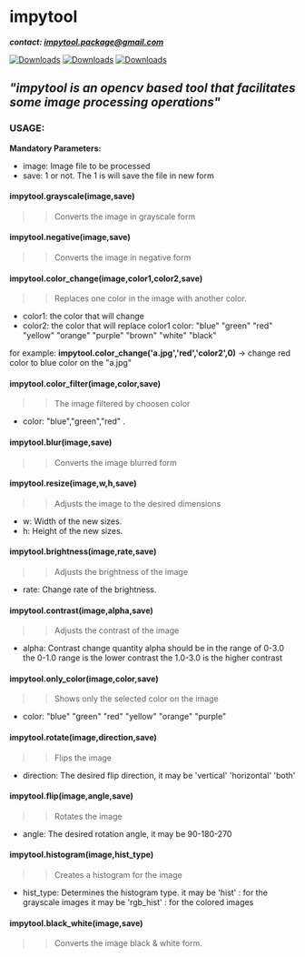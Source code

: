 # **impytool**

***contact: impytool.package@gmail.com***

[![Downloads](https://static.pepy.tech/personalized-badge/impytool?period=total&units=international_system&left_color=black&right_color=blue&left_text=Total-Downloads)](https://pepy.tech/project/impytool)
[![Downloads](https://static.pepy.tech/personalized-badge/impytool?period=month&units=international_system&left_color=black&right_color=blue&left_text=Monthly-Downloads)](https://pepy.tech/project/impytool)
[![Downloads](https://static.pepy.tech/personalized-badge/impytool?period=week&units=international_system&left_color=black&right_color=blue&left_text=Weekly-Downloads)](https://pepy.tech/project/impytool)


## ***"impytool is an opencv based tool that facilitates some image processing operations"***

### **USAGE:**
 
**Mandatory Parameters:**
*    image: Image file to be processed
*    save: 1 or not. The 1 is will save the file in new form


#### impytool.grayscale(image,save)
>>Converts the image in grayscale form

#### impytool.negative(image,save)
>>Converts the image in negative form

#### impytool.color_change(image,color1,color2,save)
>>Replaces one color in the image with another color.
* color1: the color that will change
* color2: the color that will replace color1
color: "blue" "green" "red" "yellow" "orange" "purple" "brown" "white" "black"

for example: **impytool.color_change('a.jpg','red','color2',0)** -> change red color to blue color on the "a.jpg"

 
#### impytool.color_filter(image,color,save)
>> The image filtered by choosen color
*    color: "blue","green","red" . 

#### impytool.blur(image,save)

>>    Converts the image blurred form


#### impytool.resize(image,w,h,save)
>> Adjusts the image to the desired dimensions
*    w: Width of the new sizes.
*    h: Height of the new sizes.


#### impytool.brightness(image,rate,save)
>> Adjusts the brightness of the image
*    rate: Change rate of the brightness.

#### impytool.contrast(image,alpha,save)
>> Adjusts the contrast of the image
*    alpha: Contrast change quantity
alpha should be in the range of 0-3.0
the 0-1.0 range is the lower contrast
the 1.0-3.0 is the higher contrast


#### impytool.only_color(image,color,save)
>> Shows only the selected color on the image
*    color: "blue" "green" "red" "yellow" "orange" "purple"



#### impytool.rotate(image,direction,save)
>> Flips the image
*    direction: The desired flip direction, it may be 'vertical' 'horizontal' 'both'

#### impytool.flip(image,angle,save)
>> Rotates the image
*    angle: The desired rotation angle, it may be 90-180-270

#### impytool.histogram(image,hist_type)
>> Creates a histogram for the image
*    hist_type: Determines the histogram type.
it may be 'hist' : for the grayscale images
it may be 'rgb_hist' : for the colored images

#### impytool.black_white(image,save)
>>  Converts the image black & white form.

